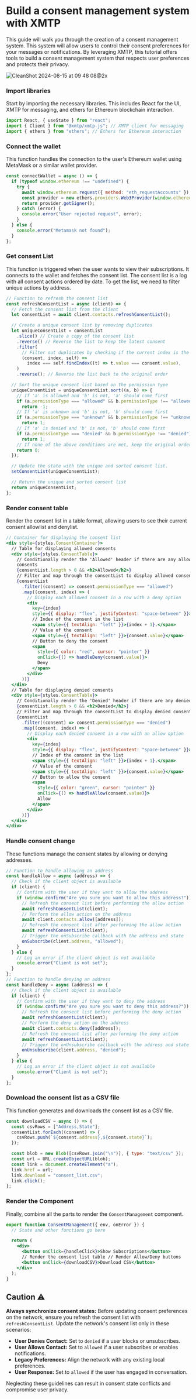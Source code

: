# Build a consent management system with XMTP

This guide will walk you through the creation of a consent management system. This system will allow users to control their consent preferences for your messages or notifications. By leveraging XMTP, this tutorial offers tools to build a consent management system that respects user preferences and protects their privacy.

![CleanShot 2024-08-15 at 09 48 08@2x](https://github.com/user-attachments/assets/504b4564-61eb-4158-98a7-162dee9e5c7c)

### Import libraries

Start by importing the necessary libraries. This includes React for the UI, XMTP for messaging, and ethers for Ethereum blockchain interaction.

```jsx [JavaScript]
import React, { useState } from "react";
import { Client } from "@xmtp/xmtp-js"; // XMTP client for messaging
import { ethers } from "ethers"; // Ethers for Ethereum interaction
```

### Connect the wallet

This function handles the connection to the user's Ethereum wallet using MetaMask or a similar wallet provider.

```jsx [JavaScript]
const connectWallet = async () => {
  if (typeof window.ethereum !== "undefined") {
    try {
      await window.ethereum.request({ method: "eth_requestAccounts" });
      const provider = new ethers.providers.Web3Provider(window.ethereum);
      return provider.getSigner();
    } catch (error) {
      console.error("User rejected request", error);
    }
  } else {
    console.error("Metamask not found");
  }
};
```

### Get consent List

This function is triggered when the user wants to view their subscriptions. It connects to the wallet and fetches the consent list. The consent list is a log with all consent actions ordered by date. To get the list, we need to filter unique actions by address.

```jsx [JavaScript]
// Function to refresh the consent list
const refreshConsentList = async (client) => {
  // Fetch the consent list from the client
  let consentList = await client.contacts.refreshConsentList();

  // Create a unique consent list by removing duplicates
  let uniqueConsentList = consentList
    .slice() // Create a copy of the consent list
    .reverse() // Reverse the list to keep the latest consent
    .filter(
      // Filter out duplicates by checking if the current index is the first occurrence of the consent value
      (consent, index, self) =>
        index === self.findIndex((t) => t.value === consent.value),
    )
    .reverse(); // Reverse the list back to the original order

  // Sort the unique consent list based on the permission type
  uniqueConsentList = uniqueConsentList.sort((a, b) => {
    // If 'a' is allowed and 'b' is not, 'a' should come first
    if (a.permissionType === "allowed" && b.permissionType !== "allowed")
      return -1;
    // If 'a' is unknown and 'b' is not, 'b' should come first
    if (a.permissionType === "unknown" && b.permissionType !== "unknown")
      return 1;
    // If 'a' is denied and 'b' is not, 'b' should come first
    if (a.permissionType === "denied" && b.permissionType !== "denied")
      return 1;
    // If none of the above conditions are met, keep the original order
    return 0;
  });

  // Update the state with the unique and sorted consent list.
  setConsentList(uniqueConsentList);

  // Return the unique and sorted consent list
  return uniqueConsentList;
};
```

### Render consent table

Render the consent list in a table format, allowing users to see their current consent allowlist and denylist.

```jsx [JavaScript]
// Container for displaying the consent list
<div style={styles.ConsentContainer}>
  // Table for displaying allowed consents
  <div style={styles.ConsentTable}>
    // Conditionally render the 'Allowed' header if there are any allowed
    consents
    {consentList.length > 0 && <h2>Allowed</h2>}
    // Filter and map through the consentList to display allowed consents
    {consentList
      .filter((consent) => consent.permissionType === "allowed")
      .map((consent, index) => (
        // Display each allowed consent in a row with a deny option
        <div
          key={index}
          style={{ display: "flex", justifyContent: "space-between" }}>
          // Index of the consent in the list
          <span style={{ textAlign: "left" }}>{index + 1}.</span>
          // Value of the consent
          <span style={{ textAlign: "left" }}>{consent.value}</span>
          // Button to deny the consent
          <span
            style={{ color: "red", cursor: "pointer" }}
            onClick={() => handleDeny(consent.value)}>
            Deny
          </span>
        </div>
      ))}
  </div>
  // Table for displaying denied consents
  <div style={styles.ConsentTable}>
    // Conditionally render the 'Denied' header if there are any denied consents
    {consentList.length > 0 && <h2>Denied</h2>}
    // Filter and map through the consentList to display denied consents
    {consentList
      .filter((consent) => consent.permissionType === "denied")
      .map((consent, index) => (
        // Display each denied consent in a row with an allow option
        <div
          key={index}
          style={{ display: "flex", justifyContent: "space-between" }}>
          // Index of the consent in the list
          <span style={{ textAlign: "left" }}>{index + 1}.</span>
          // Value of the consent
          <span style={{ textAlign: "left" }}>{consent.value}</span>
          // Button to allow the consent
          <span
            style={{ color: "green", cursor: "pointer" }}
            onClick={() => handleAllow(consent.value)}>
            Allow
          </span>
        </div>
      ))}
  </div>
</div>
```

### Handle consent change

These functions manage the consent states by allowing or denying addresses.

```jsx [JavaScript]
// Function to handle allowing an address
const handleAllow = async (address) => {
  // Check if the client object is available
  if (client) {
    // Confirm with the user if they want to allow the address
    if (window.confirm("Are you sure you want to allow this address?")) {
      // Refresh the consent list before performing the allow action
      await refreshConsentList(client);
      // Perform the allow action on the address
      await client.contacts.allow([address]);
      // Refresh the consent list after performing the allow action
      await refreshConsentList(client);
      // Trigger the onSubscribe callback with the address and state
      onSubscribe(client.address, "allowed");
    }
  } else {
    // Log an error if the client object is not available
    console.error("Client is not set");
  }
};
// Function to handle denying an address
const handleDeny = async (address) => {
  // Check if the client object is available
  if (client) {
    // Confirm with the user if they want to deny the address
    if (window.confirm("Are you sure you want to deny this address?")) {
      // Refresh the consent list before performing the deny action
      await refreshConsentList(client);
      // Perform the deny action on the address
      await client.contacts.deny([address]);
      // Refresh the consent list after performing the deny action
      await refreshConsentList(client);
      // Trigger the onUnsubscribe callback with the address and state
      onUnsubscribe(client.address, "denied");
    }
  } else {
    // Log an error if the client object is not available
    console.error("Client is not set");
  }
};
```

### Download the consent list as a CSV file

This function generates and downloads the consent list as a CSV file.

```jsx [JavaScript]
const downloadCSV = async () => {
  const csvRows = ["Address,State"];
  consentList.forEach((consent) => {
    csvRows.push(`${consent.address},${consent.state}`);
  });

  const blob = new Blob([csvRows.join("\n")], { type: "text/csv" });
  const url = URL.createObjectURL(blob);
  const link = document.createElement("a");
  link.href = url;
  link.download = "consent_list.csv";
  link.click();
};
```

### Render the Component

Finally, combine all the parts to render the `ConsentManagement` component.

```jsx [JavaScript]
export function ConsentManagement({ env, onError }) {
  // State and other functions go here

  return (
    <div>
      <button onClick={handleClick}>Show Subscriptions</button>
      // Render the consent list table // Render Allow/Deny buttons
      <button onClick={downloadCSV}>Download CSV</button>
    </div>
  );
}
```

## Caution :warning:

**Always synchronize consent states:** Before updating consent preferences on the network, ensure you refresh the consent list with `refreshConsentList`. Update the network's consent list only in these scenarios:

- **User Denies Contact:** Set to `denied` if a user blocks or unsubscribes.
- **User Allows Contact:** Set to `allowed` if a user subscribes or enables notifications.
- **Legacy Preferences:** Align the network with any existing local preferences.
- **User Response:** Set to `allowed` if the user has engaged in conversation.

Neglecting these guidelines can result in consent state conflicts and compromise user privacy.
